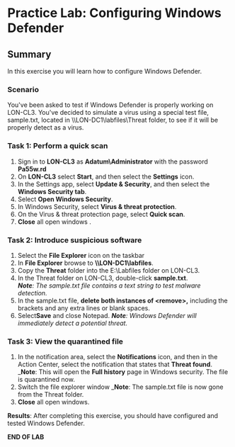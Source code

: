 # Practice Lab: Configuring Windows Defender 

## Summary

In this exercise you will learn how to configure Windows Defender.

### Scenario
You've been asked to test if Windows Defender is properly working on LON-CL3. You've decided to simulate a virus using a special test file, sample.txt, located in \\\\LON-DC1\\labfiles\\Threat folder, to see if it will be properly detect as a virus. 

### Task 1: Perform a quick scan
1.  Sign in to **LON-CL3** as **Adatum\\Administrator** with the password **Pa55w.rd**
2.  On **LON-CL3** select **Start**, and then select the **Settings** icon.
3.  In the Settings app, select **Update & Security**, and then select the **Windows Security tab**.
4.  Select **Open Windows Security**.
5.  In Windows Security, select **Virus & threat protection**.
6.  On the Virus & threat protection page, select **Quick scan**.
7.  **Close** all open windows .

### Task 2: Introduce suspicious software
1.  Select the **File Explorer** icon on the taskbar
2.  In **File Explorer** browse to **\\\\LON-DC1\\labfiles**.
3.  Copy the **Threat** folder into the E:\\Labfiles folder on LON-CL3.
4.  In the Threat folder on LON-CL3, double-click **sample.txt**.  
    _**Note**: The sample.txt file contains a text string to test malware detection._
5.  In the sample.txt file, **delete both instances of \<remove\>,** including
    the brackets and any extra lines or blank spaces.
6.  Select**Save** and close Notepad.
    _**Note**: Windows Defender will immediately detect a potential threat._

### Task 3: View the quarantined file ###
1.  In the notification area, select the **Notifications** icon, and then in the Action
    Center, select the notification that states that **Threat found**.
     _**Note**: This will open the **Full history** page in Windows security. The file is quarantined now.
2.  Switch the file explorer window
    _**Note**: The sample.txt file is now gone from the Threat folder.
3.  **Close** all open windows.

**Results**: After completing this exercise, you should have configured and tested
Windows Defender.

**END OF LAB**